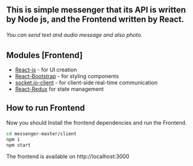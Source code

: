 
## This is simple messenger that its API is written by Node js, and the Frontend written by React.

###### You can send text and audio message and also photo.

## Modules [Frontend]

- [React-js] - for UI creation
- [React-Bootstrap] - for styling components
- [socket.io-client] - for client-side real-time communication
- [React-Redux] for state management


## How to run Frontend

Now you should Install the frontend dependencies and run the Frontend.

```sh
cd messenger-master/client
npm i
npm start
```
The frontend is available on http://localhost:3000

   [React-js]: <https://reactjs.org/>
   [React-Bootstrap]: <https://react-bootstrap.github.io/>
   [Socket.io-client]: <https://www.npmjs.com/package/socket.io-client>
   [React-redux]: <https://react-redux.js.org/>
   
